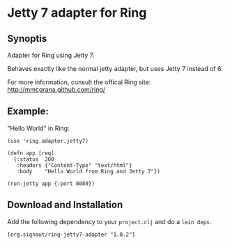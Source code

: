 # Jetty 7 adapter for Ring

## Synoptis

Adapter for Ring using Jetty 7.

Behaves exactly like the normal jetty adapter, but uses Jetty 7 instead of 6. 

For more information, consult the offical Ring site: http://mmcgrana.github.com/ring/

## Example:

"Hello World" in Ring:

    (use 'ring.adapter.jetty7)

    (defn app [req]
      {:status  200
       :headers {"Content-Type" "text/html"}
       :body    "Hello World from Ring and Jetty 7"})

    (run-jetty app {:port 8080})

## Download and Installation
Add the following dependency to your `project.clj` and do a `lein deps`.

    [org.signaut/ring-jetty7-adapter "1.0.2"]
